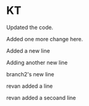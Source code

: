 # KT

Updated the code.


Added one more change here.

Added a new line

Adding another new line

branch2's new line

revan added a line

revan added a secoand line
